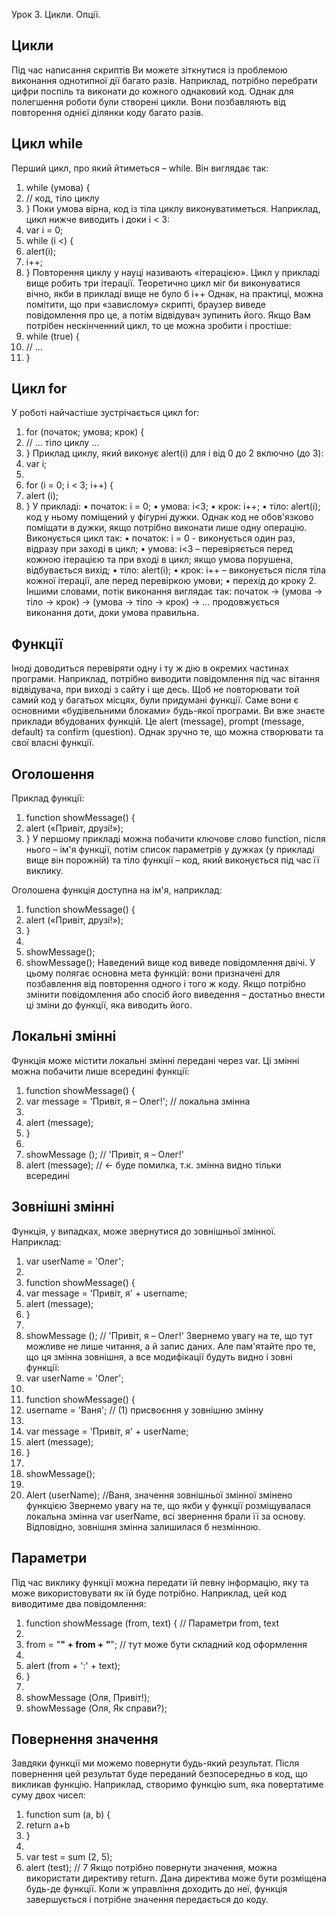 Урок 3. Цикли. Опції.

Цикли
------
Під час написання скриптів Ви можете зіткнутися із проблемою виконання
однотипної дії багато разів.
Наприклад, потрібно перебрати цифри поспіль та виконати до кожного однаковий
код.
Однак для полегшення роботи були створені цикли. Вони позбавляють від
повторення однієї ділянки коду багато разів.

Цикл while
-----------

Перший цикл, про який йтиметься – while. Він виглядає так:
1. while (умова) {
2. // код, тіло циклу
3. }
Поки умова вірна, код із тіла циклу виконуватиметься.
Наприклад, цикл нижче виводить i доки i < 3:
1. var i = 0;
2. while (i <) {
3. alert(i);
4. i++;
5. }
Повторення циклу у науці називають «ітерацією». Цикл у прикладі вище
робить три ітерації.
Теоретично цикл міг би виконуватися вічно, якби в прикладі вище не було б i++
Однак, на практиці, можна помітити, що при «завислому» скрипті, браузер
виведе повідомлення про це, а потім відвідувач зупинить його.
Якщо Вам потрібен нескінченний цикл, то це можна зробити і простіше:
1. while (true) {
2. // ...
3. }

Цикл for
---------

У роботі найчастіше зустрічається цикл for:
1. for (початок; умова; крок) {
2. // ... тіло циклу ...
3. }
Приклад циклу, який виконує alert(i) для i від 0 до 2 включно (до 3):
1. var i;
2.
3. for (i = 0; i < 3; i++) {
4. alert (i);
5. }
У прикладі:
• початок: i = 0;
• умова: i<3;
• крок: i++;
• тіло: alert(i); код у ньому поміщений у фігурні дужки. Однак код не
обов'язково поміщати в дужки, якщо потрібно виконати лише одну
операцію.
Виконується цикл так:
• початок: i = 0 - виконується один раз, відразу при заході в цикл;
• умова: i<3 – перевіряється перед кожною ітерацією та при вході в цикл; якщо
умова порушена, відбувається вихід;
• тіло: alert(i);
• крок: i++ – виконується після тіла кожної ітерації, але перед перевіркою
умови;
• перехід до кроку 2.
Іншими словами, потік виконання виглядає так: початок → (умова → тіло →
крок) → (умова → тіло → крок) → … продовжується виконання доти, доки
умова правильна.

Функції
-------

Іноді доводиться перевіряти одну і ту ж дію в окремих частинах
програми.
Наприклад, потрібно виводити повідомлення під час вітання відвідувача, при
виході з сайту і ще десь.
Щоб не повторювати той самий код у багатьох місцях, були придумані
функції. Саме вони є основними «будівельними блоками» будь-якої
програми.
Ви вже знаєте приклади вбудованих функцій. Це alert (message), prompt
(message, default) та confirm (question). Однак зручно те, що можна створювати та
свої власні функції.

Оголошення
-----------

Приклад функції:
1. function showMessage() {
2. alert («Привіт, друзі!»);
3. }
У першому прикладі можна побачити ключове слово function, після нього – ім'я
функції, потім список параметрів у дужках (у прикладі вище він порожній) та тіло
функції – код, який виконується під час її виклику.

Оголошена функція доступна на ім'я, наприклад:
1. function showMessage() {
2. alert («Привіт, друзі!»);
3. }
4.
5. showMessage();
6. showMessage();
Наведений вище код виведе повідомлення двічі. У цьому полягає основна мета
функцій: вони призначені для позбавлення від повторення одного і того ж
коду.
Якщо потрібно змінити повідомлення або спосіб його виведення – достатньо внести ці
зміни до функції, яка виводить його.

Локальні змінні
----------------

Функція може містити локальні змінні передані через var. Ці
змінні можна побачити лише всередині функції:
1. function showMessage() {
2. var message = 'Привіт, я – Олег!'; // локальна змінна
3.
4. alert (message);
5. }
6.
7. showMessage (); // 'Привіт, я – Олег!'
8. alert (message); // <- буде помилка, т.к. змінна видно тільки
всередині

Зовнішні змінні
----------------

Функція, у випадках, може звернутися до зовнішньої змінної.
Наприклад:
1. var userName = 'Олег';
2.
3. function showMessage() {
4. var message = 'Привіт, я' + username;
5. alert (message);
6. }
7.
8. showMessage (); // 'Привіт, я – Олег!'
Звернемо увагу на те, що тут можливе не лише читання, а й запис
даних. Але пам'ятайте про те, що ця змінна зовнішня, а все
модифікації будуть видно і зовні функції:
1. var userName = 'Олег';
2.
3. function showMessage() {
4. username = 'Ваня'; // (1) присвоєння у зовнішню змінну
5.
6. var message = 'Привіт, я' + userName;
7. alert (message);
8. }
9.
10. showMessage();
11.
12. Alert (userName); //Ваня, значення зовнішньої змінної
змінено функцією
Звернемо увагу на те, що якби у функції розміщувалася локальна
змінна var userName, всі звернення брали її за основу.
Відповідно, зовнішня змінна залишилася б незмінною.

Параметри
----------

Під час виклику функції можна передати їй певну інформацію,
яку та може використовувати як їй буде потрібно.
Наприклад, цей код виводитиме два повідомлення:
1. function showMessage (from, text) { // Параметри from, text
2.
3. from = "**" + from + "**"; // тут може бути складний код
оформлення
4.
5. alert (from + ':' + text);
6. }
7.
8. showMessage (Оля, Привіт!);
9. showMessage (Оля, Як справи?);

Повернення значення
--------------------

Завдяки функції ми можемо повернути будь-який результат. Після повернення
цей результат буде переданий безпосередньо в код, що викликав функцію.
Наприклад, створимо функцію sum, яка повертатиме суму двох чисел:
1. function sum (a, b) {
2. return a+b
3. }
4.
5. var test = sum (2, 5);
6. alert (test); // 7
Якщо потрібно повернути значення, можна використати директиву return. Дана
директива може бути розміщена будь-де функції. Коли ж управління
доходить до неї, функція завершується і потрібне значення передається до коду.